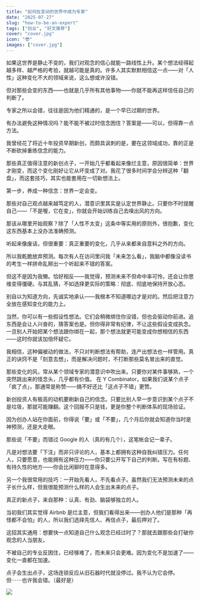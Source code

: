 ```yaml
---
title: "如何在变动的世界中成为专家"
date: "2025-07-27"
slug: "how-to-be-an-expert"
tags: ["创业", "好文推荐"]
cover: "cover.jpg"
icon: "😎"
images: ["cover.jpg"]
---
```

如果这世界是静止不变的，我们对观念的信心就能一路线性上升。某个想法经得起越多样、越严格的考验，就越可能是真的。许多人其实默默相信这一点——对「人性」这种变化不大的领域来说，这么想或许没错。



但对那些会变的东西——也就是几乎所有其他事物——你就不能再这样信任自己的判断了。



专家之所以会错，往往是因为他们精通的，是一个早已过期的世界。



有办法避免这种情况吗？能不能不被过时信念困住？答案是——可以，但得靠一点方法。



我曾经花了将近十年投资早期新创，而颇具讽刺的是，要在这领域成功，靠的正是不断砍掉重练信念的能力。



那些真正值得注意的新创点子，一开始几乎都看起来像烂主意，原因很简单：世界才刚变，而这个变化刚好让它从坏变成了对。我花了很多时间学会分辨这种「翻盘」，而这套技巧，其实也能套用在一切新想法上。



第一步，养成一种信念：世界一定会变。



那些对自己观点越来越笃定的人，潜意识里其实是认定世界静止。只要你不时提醒自己——「不是喔，它在变」，你就会开始训练自己去嗅出风的方向。



那该从哪里开始观察？除了「人性不太变」这条中等实用的原则外，很抱歉，变化这东西基本上没办法准确预测。



听起来像废话，但很重要：真正重要的变化，几乎从来都来自意料之外的方向。



所以我乾脆放弃预测。每次有人在访问里问我「未来怎么看」，我脑中都像没读书的考生一样拼命乱掰出一个听起来不错的答案。



但这不是因为我懒。恰好相反——我觉得，预测未来不但命中率可怜，还会让你思维变得僵硬。与其乱猜，不如选择更实际的策略：彻底、彻底地保持开放心态。



别自以为知道方向，先诚实地承认——我根本不知道哪边才是对的。然后把注意力全放在感知变化的能力上。



当然，你可以有一些假设性想法。它们会稍微绑住你没错，但也会驱动你前进。追东西是会让人兴奋的，猜答案也是。但你得非常有纪律，不让这些假设变成执念。
一旦别人开始把某个想法跟你绑在一起，那个想法就更可能变成你想相信的东西——这时你就该加倍怀疑它。



我相信，这种偏被动的做法，不只对判断想法有帮助，连产出想法也一样管用。真正的诀窍不是「刻意去想」，而是解决问题时，不打断那些莫名冒出来的直觉。



那些变化的风，常从某个领域专家的潜意识中吹出来。只要你对某件事够熟，一个突然跳出来的怪念头，几乎都有价值。
在 Y Combinator，如果我们说某个点子「疯了点」，那通常是称赞——搞不好还比「这点子不错」更赞。



新创投资人有极高的动机要刷新自己的信念。只要比别人早一步意识到某个点子不是垃圾，那就可能赚翻。这个回报不只是钱，更是你整个判断体系的现场验证。



因为创办人站在你面前，你得说「要」或「不要」，几个月后你就会知道你当时是神预测，还是大走眼。



那些说「不要」而错过 Google 的人（真的有几个），这笔帐会记一辈子。



凡是对想法要「下注」而非只评论的人，基本上都拥有这种自我纠错压力。任何人，只要愿意，也能拥有这种压力——你只要公开写下自己的判断。写在有标题、有持久性的地方——你会比闲聊时在意得多。



另一个我很常用的技巧：一开始先看人，不先看点子。虽然我们无法预测未来的点子长什么样，但我很能预测什么样的人会生出未来的点子。



真正的新点子，来自那种：认真、有劲、脑袋够独立的人。



当初我们其实觉得 Airbnb 是烂主意，但我们看得出来——创办人他们是那种「再怪都不会怕」的人，所以我们选择先信人、再信点子，最后押对了。



这招其实通用：想要快一点知道自己什么观念已经过时了？那就去跟那些会打破你观念的人当朋友。



不被自己的专业反困住，已经够难了，而未来只会更难。因为变化不是加速了——变化一直都在加速。



点子会生出点子，这场连锁反应从旧石器时代就没停过。我不认为它会停。
但⋯⋯也许我会错。（最好是）




![](https://prod-files-secure.s3.us-west-2.amazonaws.com/112d0858-5090-4d34-a606-b75eb8d65fd2/46476355-9cf3-4e99-9b7a-3531bc426380/1000202064.png?X-Amz-Algorithm=AWS4-HMAC-SHA256&X-Amz-Content-Sha256=UNSIGNED-PAYLOAD&X-Amz-Credential=ASIAZI2LB4664VCB2NVR%2F20250816%2Fus-west-2%2Fs3%2Faws4_request&X-Amz-Date=20250816T111031Z&X-Amz-Expires=3600&X-Amz-Security-Token=IQoJb3JpZ2luX2VjECcaCXVzLXdlc3QtMiJHMEUCIEX46oNXHaPHxgF4AVQYTltp6%2BeZy4vFR4sU9G7Q2KimAiEAwzawDNai29eg7HRhpw41rAfUbULO1oVjT%2BZCwbJ8Rw4q%2FwMIcBAAGgw2Mzc0MjMxODM4MDUiDCxQNNFJRRXFRytUxSrcAyu2poJQyZ5RF6%2BIk89OovUJJkT4PX6TDh5hLqWGmrrxEOWZuVvbFZzjxcRhbZXgtSilDV2h8u4BOyPkXgJS5qnvX3xk9KThAqToTS6V10yT5rbL86V%2BOEnh5NNTjI5RFZZrjwOc85qABO8I5yLGKxUtqJdgVNXUuwrGU0NKRghzE%2B7LBRcGcqdJWi2wQvw7Xx6vak6dGk0A6Xu4aBNUO3cA9ndm%2FKyOchOu4skr8x2HoI2lIDTsE86PvUUeDxJEt4VikyaLLDOEyv0hk3XXV7eGzzrtmhh9nnL5FffBuvifV4JgsdUUPOSE8bnJniSUYsb9yyPRcEwXnCoqDwY2D0vRO0TsVdqp7l9waewUOZnrElJdGTrbfIdZ7BUTOo%2FmG7MMyYZp0GWZeX1xwEf6F2VTUoWtwEpcj6OB0KaiRdk3iC4NCUrSm5JUk1izoU2dswb0q5zpzBLJWLCp4mjGuKfHLCAQKCz3%2FnbMfjcX1ChflFlKcWTd5bQwCQ32CqyrGb%2FoUpk3DrwB3hx4Rjtt0SazePui2%2BDHD2wFUYfHh8jMDAVGLclw%2Bp8RpRij5NTIGd%2F5P8FNJqt8tRP06MIdrLC1ZOXhLvRX1zjHtpVKwEkpOTu4ImPwdyVas0nWMMfdgMUGOqUBzvXE1NWPQrR32cyeYnrB0Mtdb%2FGs7doGfClTBejLCn8%2Bx1W%2FhJqMg6hthPtrZrcRW6UXhjKQzw%2BUzuX%2BmVMyDdGGF%2FIN78udKgm921R%2BFaKro7vaOm5oN%2B41lAkZPGZcN00PWBwEvUVZc%2Bg3M8DGdLoi1iSxletHs%2FQLEec8edRMPl0vn%2BBf4aOArTLq1PGceDOrjCdRdEXyx%2FGES6xaNeeZyLVq&X-Amz-Signature=c51d7aa37f4d26f4d06b9d0727f3b28d4b2f1df9d0f10fe0b4b3670ed9f17fe4&X-Amz-SignedHeaders=host&x-amz-checksum-mode=ENABLED&x-id=GetObject)

